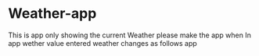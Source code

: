 # Weather-app
This is app only showing the current Weather please make the app when In app wether value entered weather changes as follows app

